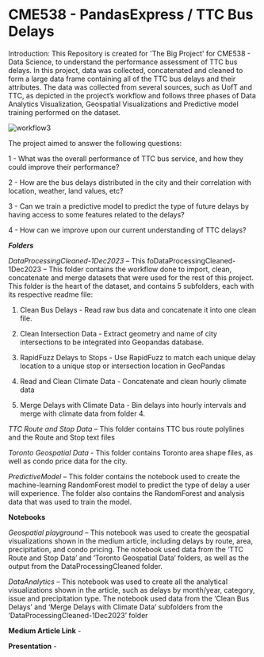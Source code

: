 # CME538 - PandasExpress / TTC Bus Delays

Introduction:
This Repository is created for 'The Big Project' for CME538 - Data Science, to understand the performance assessment of TTC bus delays. In this project, data was collected,  concatenated and cleaned to form a large data frame containing all of the TTC bus delays and their attributes. The data was collected from several sources, such as UofT and TTC, as depicted in the project’s workflow and follows three phases of Data Analytics Visualization, Geospatial Visualizations and Predictive model training performed on the dataset.


![workflow3](https://github.com/gcastagna/PandasExpressTTC/assets/144471904/c0ff6d4f-6984-439c-877e-3283994b47a3)



The project aimed to answer the following questions:

1 - What was the overall performance of TTC bus service, and how they could improve their performance?

2 - How are the bus delays distributed in the city and their correlation with location, weather, land values, etc? 

3 - Can we train a predictive model to predict the type of future delays by having access to some features related to the delays?

4 - How can we improve upon our current understanding of TTC delays?


**_Folders_**

_DataProcessingCleaned-1Dec2023_ – This foDataProcessingCleaned-1Dec2023 – This folder contains the workflow done to import, clean, concatenate and merge datasets that were used for the rest of this project. This folder is the heart of the dataset, and contains 5 subfolders, each with its respective readme file:

1)	Clean Bus Delays - Read raw bus data and concatenate it into one clean file.

2)	Clean Intersection Data - Extract geometry and name of city intersections to be integrated into Geopandas database. 
   
3)	RapidFuzz Delays to Stops - Use RapidFuzz to match each unique delay location to a unique stop or intersection location in GeoPandas
   
4)	Read and Clean Climate Data - Concatenate and clean hourly climate data
   
5)	Merge Delays with Climate Data - Bin delays into hourly intervals and merge with climate data from folder 4. 

_TTC Route and Stop Data_ – This folder contains TTC bus route polylines and the Route and Stop text files

_Toronto Geospatial Data_ - This folder contains Toronto area shape files, as well as condo price data for the city. 

_PredictiveModel_ – This folder contains the notebook used to create the machine-learning RandomForest model to predict the type of delay a user will experience. The folder also contains the RandomForest and analysis data that was used to train the model. 


**Notebooks**

_Geospatial playground_ – This notebook was used to create the geospatial visualizations shown in the medium article, including delays by route, area, precipitation, and condo pricing. The notebook used data from the ‘TTC Route and Stop Data’ and ‘Toronto Geospatial Data’ folders, as well as the output from the DataProcessingCleaned folder. 

_DataAnalytics_ – This notebook was used to create all the analytical visualizations shown in the article, such as delays by month/year, category, issue and precipitation type. The notebook used data from the ‘Clean Bus Delays’ and ‘Merge Delays with Climate Data’ subfolders from the ‘DataProcessingCleaned-1Dec2023’ folder


**Medium Article Link** - 

**Presentation** - 
